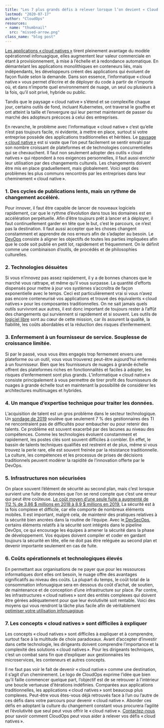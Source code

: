 ```yaml
---
title: "Les 7 plus grands défis à relever lorsque l’on devient « Cloud Native »"
lastmod: "2020-07-17"
author: "CloudOps"
resources:
- name: "thumbnail"
  src: "missed-arrow.png"
class_name: "blog post"
---
```


<p><a href="https://www.cloudops.com/fr/2018/11/valeur-deploiements-infonuagiques-natifs-automatisation/">Les applications «&thinsp;cloud natives&thinsp;»</a> tirent pleinement avantage du modèle opérationnel infonuagique, elles augmentent leur valeur commerciale en étant à provisionnement, à mise à l’échelle et à redondance automatique. En démantelant les applications monolithiques en conteneurs liés, mais indépendants, les développeurs créent des applications qui évoluent de façon fluide selon la demande. Dans son essence, l’informatique «&thinsp;cloud native&thinsp;» vous permet d’écrire et de déployer du code à partir de n’importe où, et dans n’importe quel environnement de nuage, un seul ou plusieurs à la fois, qu’il soit privé, hybride ou public.</p><p>Tandis que le paysage «&thinsp;cloud native&thinsp;» s’étend et se complexifie chaque jour, certains outils de fond, incluant Kubernetes, ont traversé le gouffre et ont atteint la taille et l’envergure qui leur permet maintenant de passer du marché des adopteurs précoces à celui des entreprises.&nbsp;</p><p>En revanche, le problème avec l’informatique «&thinsp;cloud native&thinsp;» c’est qu’elle n’est pas toujours facile, ni évidente, à mettre en place, surtout si votre entreprise possède des applications traditionnelles et héritées. Le <a href="https://www.cloudops.com/fr/2020/07/sillonner-le-paysage-%e2%80%89cloud-native%e2%80%89-avec-cloudops/">paysage «&thinsp;cloud native&thinsp;»</a> est si vaste que l’on peut facilement se sentir envahi par son nombre croissant de plateformes et de technologies concurrentielles qui se chevauchent. Il faut non seulement adopter des outils «&thinsp;cloud natives&thinsp;» qui répondent à nos exigences personnelles, il faut aussi enrichir leur utilisation par des changements culturels. Les changements doivent être mis en place graduellement, mais globalement. Voici sept des problèmes les plus communs rencontrés par les entreprises dans leur cheminement «&thinsp;cloud native&thinsp;».</p><h3>1. Des cycles de publications lents, mais un rythme de changement accéléré.</h3><p>Pour innover, il faut être capable de lancer de nouveaux logiciels rapidement, car que le rythme d’évolution dans tous les domaines est en accélération perpétuelle. Afin d’être toujours prêt à lancer et à déployer, il faut continuellement garder en tête que le but, c’est le parcours, ce n’est pas la destination. Il faut aussi accepter que les choses changent constamment et apprendre de nos erreurs afin de s’adapter au besoin. Le<a href="https://www.cloudops.com/fr/2019/01/pourquoi-vous-avez-besoin-dune-transformation-devops-pour-survivre/"> DevOps</a> consiste à aligner les objectifs de toutes les parties impliquées afin que le code soit publié en petit lot, rapidement et fréquemment. On le définit comme une combinaison d’outils, de procédés et de philosophies culturelles.</p><h3>2. Technologies désuètes</h3><p>Si vous n’innovez pas assez rapidement, il y a de bonnes chances que le marché vous rattrape, et même qu’il vous surpasse. La quantité d’efforts dispensés pour mettre à jour vos systèmes s’accroîtra de façon exponentielle avec le temps. Ceci est particulièrement vrai si vous n’avez pas encore conteneurisé vos applications et trouvé des équivalents «&thinsp;cloud natives&thinsp;» pour les composantes traditionnelles. On ne sait jamais quels outils survivront aux autres, il est donc important de toujours rester à l’affût des changements qui surviennent si rapidement et si souvent. Les outils de<a href="https://www.cloudops.com/2015/12/cloudops-manifesto/"> logiciel libre</a> sont au cœur de cette mission, car ils assurent la qualité, la fiabilité, les coûts abordables et la réduction des risques d’enfermement.&nbsp;</p><h3>3. Enfermement à un fournisseur de service. Souplesse de croissance limitée.</h3><p>Si par le passé, vous vous êtes engagés trop fermement envers une plateforme ou un outil, vous vous trouverez peut-être aujourd’hui enfermés à un fournisseur. Bien que les fournisseurs de nuages à grande échelle offrent des plateformes riches en fonctionnalités et faciles à adopter, les risques d’enfermement sont plus grands. L’informatique «&thinsp;cloud native&thinsp;» consiste principalement à vous permettre de tirer profit des fournisseurs de nuages à grande échelle tout en maintenant la possibilité de considérer les architectures multinuages et hybrides.</p><h3>4. Un manque d’expertise technique pour traiter les données.</h3><p>L’acquisition de talent est un gros problème dans le secteur technologique. Un <a href="https://www.globalknowledge.com/us-en/content/salary-report/it-skills-and-salary-report/">sondage de 2019</a> soulève que seulement 7&nbsp;% des gestionnaires des TI ne rencontraient pas de difficultés pour embaucher ou pour retenir des talents. Ce problème est souvent exacerbé par des lacunes au niveau des compétences. Comme les technologies évoluent constamment et rapidement, les postes clés sont souvent difficiles à combler. En effet, le bassin de talents techniques qualifiés est restreint et de plus, même si vous trouvez la perle rare, elle est souvent freinée par la résistance traditionnelle. La culture, les compétences et les processus de prises de décisions traditionnels peuvent modérer la rapidité de l’innovation offerte par le DevOps.</p><h3>5. Infrastructures non sécurisées</h3><p>On place souvent l’élément de sécurité au second plan, mais c’est lorsque survient une fuite de données que l’on se rend compte que c’est une erreur qui peut être coûteuse. <a href="https://healthitsecurity.com/news/health-sector-most-targeted-by-hackers-breach-costs-rise-to-17.76b">Le coût moyen d’une seule fuite a augmenté de 112&nbsp;% de 3,86&nbsp;$ millions en 2018 à 8,9&nbsp;$ millions en 2019.</a> La sécurité est à la fois complexe et difficile, car elle comporte de nombreux éléments mobiles. Il est important, malgré cela, de maintenir des pratiques relatives à la sécurité bien ancrées dans la routine de l’équipe. Avec le<a href="https://www.cloudops.com/fr/2019/07/repenser-la-securite-du-nuage-avec-devsecops/"> DevSecOps</a>, certains éléments relatifs à la sécurité sont intégrés dans le pipeline DevOps, ce qui encourage les équipes à amener la sécurité dans la phase de développement. Vos équipes doivent compiler et coder en gardant toujours la sécurité en tête, elle ne doit pas être reléguée au second plan et devenir importante seulement en cas de fuite.</p><h3>6. Coûts opérationnels et technologiques élevés</h3><p>En permettant aux organisations de ne payer que pour les ressources informatiques dont elles ont besoin, le nuage offre des avantages significatifs au niveau des coûts. La plupart du temps, le coût total de la consommation infonuagique sera en dessous du coût d’achat, de soutien, de maintenance et de conception d’une infrastructure sur place. Par contre, les infrastructures «&thinsp;cloud natives&thinsp;» sont des entités complexes qui doivent être gérées adéquatement pour que leur évolutivité soit rentable. Voici des moyens qui vous rendront la tâche plus facile afin de véritablement <a href="https://www.cloudops.com/fr/2020/05/8-facons-de-reduire-les-couts-de-consommation-dans-le-nuage/">optimiser votre utilisation infonuagique</a>.</p><h3>7. Les concepts «&thinsp;cloud natives&thinsp;» sont difficiles à expliquer</h3><p>Les concepts «&thinsp;cloud natives&thinsp;» sont difficiles à expliquer et à comprendre, surtout face à la multitude de choix paradoxaux. Avant d’accepter d’investir dans cette technologie, les dirigeants doivent comprendre l’importance et la complexité des solutions «&thinsp;cloud natives&thinsp;». Pour les dirigeants techniques, c’est un combat sans fin que d’expliquer aux gestionnaires les microservices, les conteneurs et autres concepts.</p><p>Il ne faut pas voir le fait de devenir «&thinsp;cloud native&thinsp;» comme une destination, il s’agit d’un cheminement. Le logo de CloudOps exprime l’idée que bien qu’il faille commencer quelque part, l’objectif est de se retrouver à l’intérieur une boucle vertueuse d’itérations indéfinies. Comparées aux applications traditionnelles, les applications «&thinsp;cloud natives&thinsp;» sont beaucoup plus complexes. Peut-être vous êtes-vous déjà retrouvés face à l’un ou l’autre de ces défis dans votre parcours pour devenir «&thinsp;cloud native&thinsp;». Aborder ces défis en adoptant la culture du changement constant vous procurera l’agilité et l’évolutivité que seul peut vous offrir le «&thinsp;cloud native&thinsp;». <a href="https://www.cloudops.com/contact-us/">Contactez-nous</a> pour savoir comment CloudOps peut vous aider à relever vos défis «&thinsp;cloud natives&thinsp;».</p>